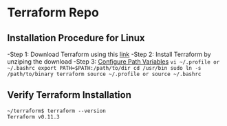 # Terraform Repo

## Installation Procedure for Linux

-Step 1: Download Terraform using this [link](https://www.terraform.io/downloads.html)
-Step 2: Install Terraform by unziping the download
-Step 3: [Configure Path Variables](https://stackoverflow.com/questions/14637979/how-to-permanently-set-path-on-linux-unix)
         ```
         vi ~/.profile or ~/.bashrc
         export PATH=$PATH:/path/to/dir
         cd /usr/bin
         sudo ln -s /path/to/binary terraform
         source ~/.profile or source ~/.bashrc
         ```


## Verify Terraform Installation

```
~/terraform$ terraform --version
Terraform v0.11.3
```
